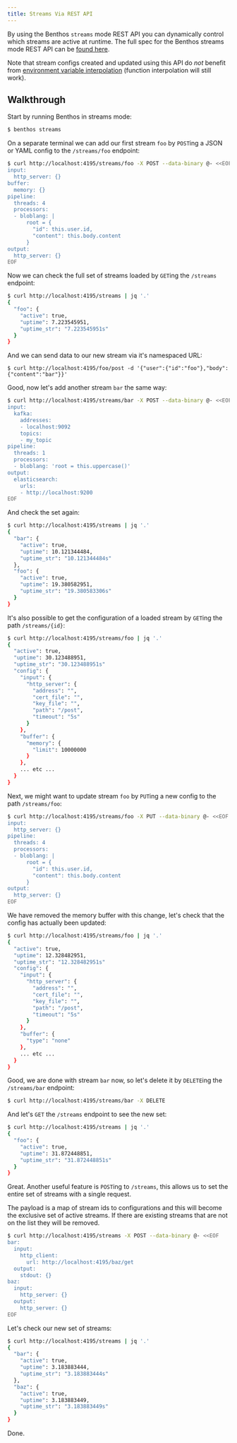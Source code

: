 ```yaml
---
title: Streams Via REST API
---
```


By using the Benthos `streams` mode REST API you can dynamically control which
streams are active at runtime. The full spec for the Benthos streams mode REST
API can be [found here][http-interface].

Note that stream configs created and updated using this API do *not* benefit
from [environment variable interpolation][interpolation] (function interpolation
will still work).

## Walkthrough

Start by running Benthos in streams mode:

```bash
$ benthos streams
```

On a separate terminal we can add our first stream `foo` by `POST`ing a JSON or
YAML config to the `/streams/foo` endpoint:

```bash
$ curl http://localhost:4195/streams/foo -X POST --data-binary @- <<EOF
input:
  http_server: {}
buffer:
  memory: {}
pipeline:
  threads: 4
  processors:
  - bloblang: |
      root = {
        "id": this.user.id,
        "content": this.body.content
      }
output:
  http_server: {}
EOF
```

Now we can check the full set of streams loaded by `GET`ing the `/streams`
endpoint:

```bash
$ curl http://localhost:4195/streams | jq '.'
{
  "foo": {
    "active": true,
    "uptime": 7.223545951,
    "uptime_str": "7.223545951s"
  }
}
```

And we can send data to our new stream via it's namespaced URL:

```
$ curl http://localhost:4195/foo/post -d '{"user":{"id":"foo"},"body":{"content":"bar"}}'
```

Good, now let's add another stream `bar` the same way:

```bash
$ curl http://localhost:4195/streams/bar -X POST --data-binary @- <<EOF
input:
  kafka:
    addresses:
    - localhost:9092
    topics:
    - my_topic
pipeline:
  threads: 1
  processors:
  - bloblang: 'root = this.uppercase()'
output:
  elasticsearch:
    urls:
    - http://localhost:9200
EOF
```

And check the set again:

```bash
$ curl http://localhost:4195/streams | jq '.'
{
  "bar": {
    "active": true,
    "uptime": 10.121344484,
    "uptime_str": "10.121344484s"
  },
  "foo": {
    "active": true,
    "uptime": 19.380582951,
    "uptime_str": "19.380583306s"
  }
}
```

It's also possible to get the configuration of a loaded stream by `GET`ing the
path `/streams/{id}`:

```bash
$ curl http://localhost:4195/streams/foo | jq '.'
{
  "active": true,
  "uptime": 30.123488951,
  "uptime_str": "30.123488951s"
  "config": {
    "input": {
      "http_server": {
        "address": "",
        "cert_file": "",
        "key_file": "",
        "path": "/post",
        "timeout": "5s"
      }
    },
    "buffer": {
      "memory": {
        "limit": 10000000
      }
    },
    ... etc ...
  }
}
```

Next, we might want to update stream `foo` by `PUT`ing a new config to the path
`/streams/foo`:

```bash
$ curl http://localhost:4195/streams/foo -X PUT --data-binary @- <<EOF
input:
  http_server: {}
pipeline:
  threads: 4
  processors:
  - bloblang: |
      root = {
        "id": this.user.id,
        "content": this.body.content
      }
output:
  http_server: {}
EOF
```

We have removed the memory buffer with this change, let's check that the config
has actually been updated:

```bash
$ curl http://localhost:4195/streams/foo | jq '.'
{
  "active": true,
  "uptime": 12.328482951,
  "uptime_str": "12.328482951s"
  "config": {
    "input": {
      "http_server": {
        "address": "",
        "cert_file": "",
        "key_file": "",
        "path": "/post",
        "timeout": "5s"
      }
    },
    "buffer": {
      "type": "none"
    },
    ... etc ...
  }
}
```

Good, we are done with stream `bar` now, so let's delete it by `DELETE`ing the
`/streams/bar` endpoint:

```bash
$ curl http://localhost:4195/streams/bar -X DELETE
```

And let's `GET` the `/streams` endpoint to see the new set:

```bash
$ curl http://localhost:4195/streams | jq '.'
{
  "foo": {
    "active": true,
    "uptime": 31.872448851,
    "uptime_str": "31.872448851s"
  }
}
```

Great. Another useful feature is `POST`ing to `/streams`, this allows us to set
the entire set of streams with a single request.

The payload is a map of stream ids to configurations and this will become the
exclusive set of active streams. If there are existing streams that are not on
the list they will be removed.

```bash
$ curl http://localhost:4195/streams -X POST --data-binary @- <<EOF
bar:
  input:
    http_client:
      url: http://localhost:4195/baz/get
  output:
    stdout: {}
baz:
  input:
    http_server: {}
  output:
    http_server: {}
EOF
```

Let's check our new set of streams:

```bash
$ curl http://localhost:4195/streams | jq '.'
{
  "bar": {
    "active": true,
    "uptime": 3.183883444,
    "uptime_str": "3.183883444s"
  },
  "baz": {
    "active": true,
    "uptime": 3.183883449,
    "uptime_str": "3.183883449s"
  }
}
```

Done.

[http-interface]: /docs/guides/streams_mode/streams_api
[interpolation]: /docs/configuration/interpolation
